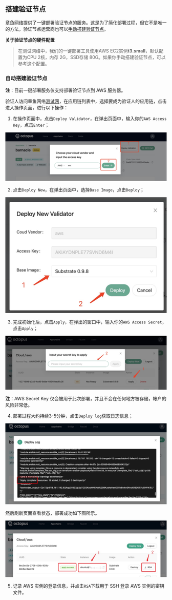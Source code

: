 ## 搭建验证节点

章鱼网络提供了一键部署验证节点的服务。这是为了简化部署过程，但它不是唯一的方法，验证节点运营商也可以[手动搭建验证节点](./validator-deploy-manually.md)。

**关于验证节点的硬件配置**

> 在测试网络中，我们的一键部署工具使用AWS EC2实例**t3.small**，默认配置为CPU 2核，内存 2G，SSD存储 80G。如果你手动搭建验证节点，可以参考这个配置。
### 自动搭建验证节点

**注**：目前一键部署服务仅支持部署验证节点到 AWS 服务器。

验证人访问章鱼网络[测试网](https://testnet.oct.network/)，在应用链列表中，选择要成为验证人的应用链，点击进入操作页面，进行以下操作：

1. 在操作页面中，点击`Deploy Validator`，在弹出页面中，输入你的`AWS Access Key`，点击`Enter`；

![deploy validator](../../maintain/validator_deploy.jpg)

2. 点击`Deploy New`，在弹出页面中，选择`Base Image`，点击`Deploy`；

![deploy new](../../maintain/validator_deploy_new.jpg)

3. 完成初始化后，点击`Apply`，在弹出的窗口中，输入你的`AWS Access Secret`，点击`Apply`；

![deploy apply](../../maintain/validator_deploy_apply.jpg)

**注**：AWS Secret Key 仅会被用于此次部署，并且不会在任何地方被存储，帐户的风险非常低。

4. 部署过程大约持续3-5分钟，点击`Deploy log`获取日志信息；

![deploy log](../../maintain/validator_deploy_log.jpg)

然后刷新页面查看状态，部署成功如下图所示。

![deploy success](../../maintain/validator_deploy_success.jpg)

5. 记录 AWS 实例的登录信息，并点击`RSA`下载用于 SSH 登录 AWS 实例的密钥文件。


